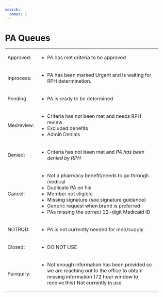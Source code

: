 ```yaml
---
search:
  boost: 1
---
```


# PA Queues

| | |
| :--- | :--- |
| Approved: | <ul><li>PA has met criteria to be approved</li></ul> |
| Inprocess: | <ul><li>PA has been marked Urgent and is waiting for RPH determination.</li></ul> |
| Pending: | <ul><li>PA is ready to be determined</li></ul> |
| Medreview: | <ul><li>Criteria has not been met and needs RPH review</li><li>Excluded benefits</li><li>Admin Denials</li></ul> |
| Denied: | <ul><li>Criteria has not been met and *PA has been denied by RPH*</li></ul> |
| Cancel: | <ul><li>Not a pharmacy benefit/needs to go through medical</li><li>Duplicate PA on file</li><li>Member not eligible</li><li>Missing signature (see signature guidance)</li><li>Generic request when brand is preferred</li><li>PAs missing the correct 12-digit Medicaid ID</li></ul> |
| NOTRQD: | <ul><li>PA is not currently needed for med/supply</li></ul> |
| Closed: | <ul><li>DO NOT USE</li></ul> |
| Painquiry: | <ul><li>Not enough information has been provided so we are reaching out to the office to obtain missing information (72 hour window to receive this) Not currently in use</li></ul> |
